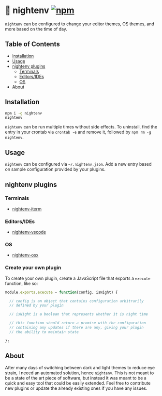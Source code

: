 # 🌙 nightenv [![npm](https://img.shields.io/npm/dt/nightenv.svg)](https://github.com/tomselvi/nightenv#installation)

`nightenv` can be configured to change your editor themes, OS themes, and more based on the time of day.

## Table of Contents

* [Installation](#installation)
* [Usage](#usage)
* [nightenv plugins](#nightenv-plugins)
  * [Terminals](#terminals)
  * [Editors/IDEs](#editorsides)
  * [OS](#os)
* [About](#about)

## Installation

```sh
npm i -g nightenv
nightenv
```

`nightenv` can be run multiple times without side effects.  To uninstall, find the entry in your crontab via `crontab -e` and remove it, followed by `npm rm -g nightenv`.

## Usage

`nightenv` can be configured via `~/.nightenv.json`.  Add a new entry based on sample configuration provided by your plugins.

## nightenv plugins

### Terminals

* [nightenv-iterm](https://github.com/tomselvi/nightenv-iterm)

### Editors/IDEs

* [nightenv-vscode](https://github.com/tomselvi/nightenv-vscode)

### OS

* [nightenv-osx](https://github.com/tomselvi/nightenv-osx)

### Create your own plugin

To create your own plugin, create a JavaScript file that exports a `execute` function, like so:

```js
module.exports.execute = function(config, isNight) {

  // config is an object that contains configuration arbitrarily
  // defined by your plugin

  // isNight is a boolean that represents whether it is night time

  // this function should return a promise with the configuration
  // containing any updates if there are any, giving your plugin
  // the ability to maintain state

};
```

## About

After many days of switching between dark and light themes to reduce eye strain, I neeed an automated solution, hence `nightenv`.  This is not meant to be a state of the art piece of software, but instead it was meant to be a quick and easy tool that could be easily extended.  Feel free to contribute new plugins or update the already existing ones if you have any issues.
